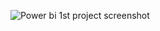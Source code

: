 ![Power bi 1st project screenshot](https://github.com/SyedAmirNuman/Powe-BI-Project-1/assets/153370057/5ad29f95-fadb-46b8-90f1-2c19850cac13)
